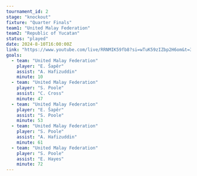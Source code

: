 ```yaml
---
tournament_id: 2
stage: "knockout"
fixture: "Quarter Finals"
team1: "United Malay Federation"
team2: "Republic of Yucatan"
status: "played"
date: 2024-8-10T16:00:00Z
link: "https://www.youtube.com/live/RRNMIK59fb8?si=wTuK59zIZbp2H6om&t=39"
goals:
  - team: "United Malay Federation"
    player: "E. Šapêr"
    assist: "A. Hafizuddin"
    minute: 10
  - team: "United Malay Federation"
    player: "S. Poole"
    assist: "C. Cross"
    minute: 47
  - team: "United Malay Federation"
    player: "E. Šapêr"
    assist: "S. Poole"
    minute: 53
  - team: "United Malay Federation"
    player: "S. Poole"
    assist: "A. Hafizuddin"
    minute: 61
  - team: "United Malay Federation"
    player: "S. Poole"
    assist: "E. Hayes"
    minute: 72
---
```

